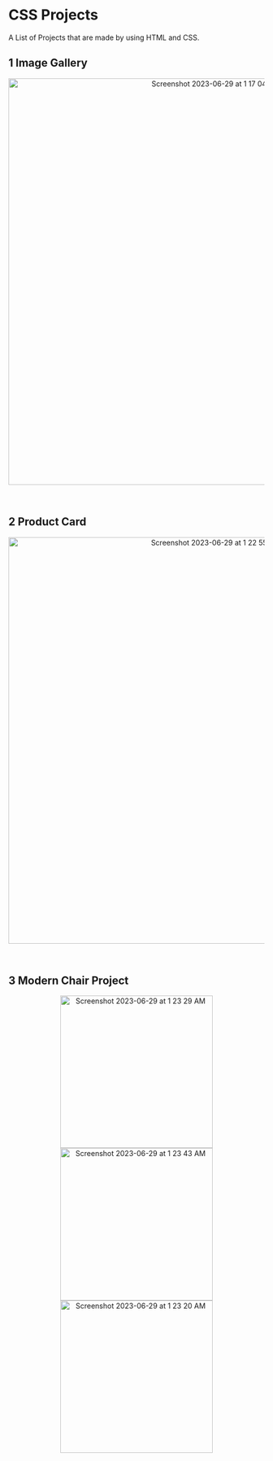 # CSS Projects

A List of Projects that are made by using HTML and CSS.

## 1 Image Gallery
<p align="center">
<img  width="800" alt="Screenshot 2023-06-29 at 1 17 04 AM" src="https://github.com/Monic-19/CSS-Projects/assets/118365854/719655d3-f930-412c-bc3f-116602422a4f">
</p>
<br>

## 2 Product Card
<p align="center">
<img width="800" alt="Screenshot 2023-06-29 at 1 22 55 AM" src="https://github.com/Monic-19/CSS-Projects/assets/118365854/6bc54686-a6b5-4890-a987-29f6809a0f34">
<p/>
<br>

## 3 Modern Chair Project
<p align="center">
<img width="300" alt="Screenshot 2023-06-29 at 1 23 29 AM" src="https://github.com/Monic-19/CSS-Projects/assets/118365854/6fdd3ccb-daf4-4e3d-9cfb-218b9a022dc8">
<img width="300" alt="Screenshot 2023-06-29 at 1 23 43 AM" src="https://github.com/Monic-19/CSS-Projects/assets/118365854/68c2a0f0-956e-41e8-92fb-4b5669323cba">
<img width="300" alt="Screenshot 2023-06-29 at 1 23 20 AM" src="https://github.com/Monic-19/CSS-Projects/assets/118365854/c5a732e7-5a9c-4705-a8d5-7cb1e964ca5a">
<p/>
<br>






